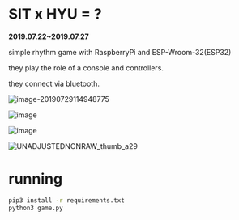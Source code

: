 # SIT x HYU = ?

**2019.07.22~2019.07.27**

simple rhythm game with RaspberryPi and ESP-Wroom-32(ESP32)

they play the role of a console and controllers.

they connect via bluetooth.

![image-20190729114948775](http://ww2.sinaimg.cn/large/006tNc79gy1g5gioqlduuj30g00jyaep.jpg)

![image](https://user-images.githubusercontent.com/12870549/62033481-02aef580-b227-11e9-855c-ff7542bc08a9.png)

![image](https://user-images.githubusercontent.com/12870549/62033486-06db1300-b227-11e9-9a39-98c223a47df0.png)

![UNADJUSTEDNONRAW_thumb_a29](http://ww4.sinaimg.cn/large/006tNc79gy1g5gim3v8nqj30lc0sg0wk.jpg)


# running
```bash
pip3 install -r requirements.txt
python3 game.py
```

